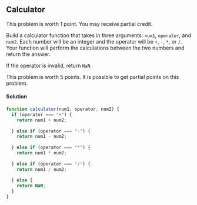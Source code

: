 ## Calculator

This problem is worth 1 point. You may receive partial credit.

Build a calculator function that takes in three arguments: `num1`, `operator`, and `num2`. Each number will be an integer and the operator will be `+`, `-`, `*`, or `/`. Your function will perform the calculations between the two numbers and return the answer.

If the operator is invalid, return `NaN`.

This problem is worth 5 points. It is possible to get partial points on this problem.

#### Solution

```js
function calculator(num1, operator, num2) {
  if (operator === "+") {
    return num1 + num2;
  
  } else if (operator === "-") {
    return num1 - num2;
    
  } else if (operator === "*") {
    return num1 * num2;
  
  } else if (operator === "/") {
    return num1 / num2;
  
  } else {
    return NaN;
  }
}

```
